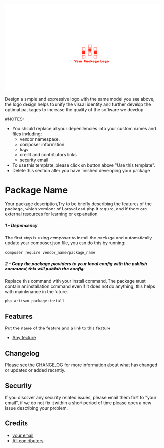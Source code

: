 ![logo](assets/logo.png)

Design a simple and expressive logo with the same model you see above,
the logo design helps to unify the visual identity and further develop the optimal packages to increase the quality of the software we develop

#NOTES:
* You should replace all your dependencies into your custom names and files including:
  * vendor namespace.
  * composer information.
  * logo
  * credit and contributors links
  * security email
* To use this template, please click on button above "Use this template".  
* Delete this section after you have finished developing your package
# Package Name
Your package description,Try to be briefly describing the features of the package,
which versions of Laravel and php it require,
and if there are external resources for learning or explanation

##### 1 - Dependency
The first step is using composer to install the package and automatically update your composer.json file, you can do this by running:

```shell
composer require vendor_name/package_name
```
##### 2 - Copy the package providers to your local config with the publish command, this will publish the config:

Replace this command with your install command,
The package must contain an installation command even if it does not do anything,
this helps with maintenance in the future.

```shell
php artisan package:install
```

Features
-----------
Put the name of the feature and a link to this feature
- [Any feature](https://github.com/syrian-open-source/laravel-package-template/blob/main/docs/feature.md#usage)


Changelog
---------
Please see the [CHANGELOG](https://github.com/syrian-open-source/laravel-package-template/blob/master/CHANGELOG.md) for more information about what has changed or updated or added recently.

Security
--------
If you discover any security related issues, please email them first to "your email", 
if we do not fix it within a short period of time please open a new issue describing your problem. 

Credits
-------
* [your email](https://github.com/syrian-open-source/laravel-package-template/graphs/contributors)
* [All contributors](https://github.com/syrian-open-source/laravel-package-template/graphs/contributors)
